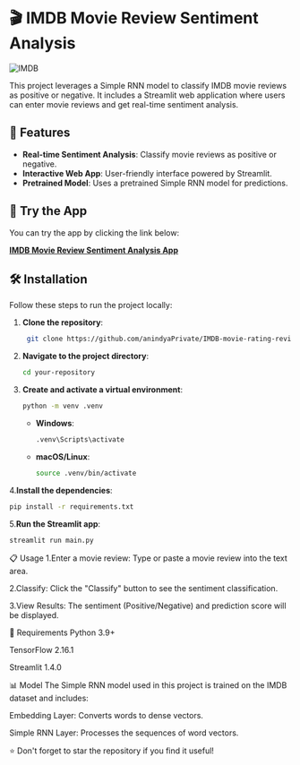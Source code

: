 

# 🎬 IMDB Movie Review Sentiment Analysis

![IMDB](https://upload.wikimedia.org/wikipedia/commons/6/69/IMDB_Logo_2016.svg)

This project leverages a Simple RNN model to classify IMDB movie reviews as positive or negative. It includes a Streamlit web application where users can enter movie reviews and get real-time sentiment analysis.

## 🌟 Features

- **Real-time Sentiment Analysis**: Classify movie reviews as positive or negative.
- **Interactive Web App**: User-friendly interface powered by Streamlit.
- **Pretrained Model**: Uses a pretrained Simple RNN model for predictions.

## 🚀 Try the App

You can try the app by clicking the link below:

[**IMDB Movie Review Sentiment Analysis App**](https://imdb-movie-rating-review-classification-vmcywnxypwyiyfshmodct3.streamlit.app/)

## 🛠️ Installation

Follow these steps to run the project locally:

1. **Clone the repository**:
   ```bash
    git clone https://github.com/anindyaPrivate/IMDB-movie-rating-review-classifiaction.git

2. **Navigate to the project directory**:
   ```bash
   cd your-repository
   ```
3. **Create and activate a virtual environment**:

    ```bash
    python -m venv .venv
    ```

    - **Windows**:
      ```bash
      .venv\Scripts\activate
      ```
      
    - **macOS/Linux**:
      ```bash
      source .venv/bin/activate
      ```

4.**Install the dependencies**:
 ```bash
pip install -r requirements.txt
```
5.**Run the Streamlit app**:
```bash
streamlit run main.py
```


📋 Usage
1.Enter a movie review: Type or paste a movie review into the text area.

2.Classify: Click the "Classify" button to see the sentiment classification.

3.View Results: The sentiment (Positive/Negative) and prediction score will be displayed.

🧰 Requirements
Python 3.9+

TensorFlow 2.16.1

Streamlit 1.4.0

📊 Model
The Simple RNN model used in this project is trained on the IMDB dataset and includes:

Embedding Layer: Converts words to dense vectors.

Simple RNN Layer: Processes the sequences of word vectors.


⭐️ Don't forget to star the repository if you find it useful!

